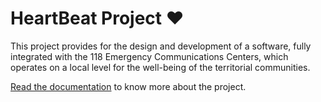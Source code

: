 # HeartBeat Project :heart:

This project provides for the design and development of a software, fully integrated with the 118 Emergency Communications Centers, which operates on a local level for the well-being of the territorial communities.

[Read the documentation](HeartBeat-SE-DTM) to know more about the project.


